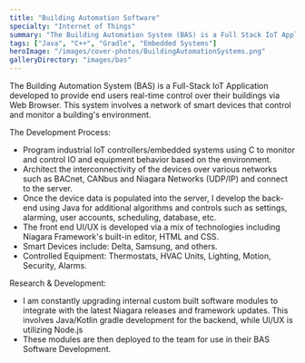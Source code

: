 ```yaml
---
title: "Building Automation Software"
specialty: "Internet of Things"
summary: "The Building Automation System (BAS) is a Full Stack IoT Application developed to provide end users real-time control over their buildings. This system involves a network of smart devices that control and monitor a building's environment."
tags: ["Java", "C++", "Gradle", "Embedded Systems"]
heroImage: "/images/cover-photos/BuildingAutomationSystems.png"
galleryDirectory: "images/bas"
---
```


The Building Automation System (BAS) is a Full-Stack IoT Application developed to provide end users real-time control over their buildings via Web Browser. This system involves a network of smart devices that control and monitor a building's environment.

The Development Process:
- Program industrial IoT controllers/embedded systems using C to monitor and control IO and equipment behavior based on the environment.
- Architect the interconnectivity of the devices over various networks such as BACnet, CANbus and Niagara Networks (UDP/IP) and connect to the server.
- Once the device data is populated into the server, I develop the back-end using Java for additional algorithms and controls such as settings, alarming, user accounts, scheduling, database, etc.
- The front end UI/UX is developed via a mix of technologies including Niagara Framework's built-in editor, HTML and CSS.
- Smart Devices include: Delta, Samsung, and others.
- Controlled Equipment: Thermostats, HVAC Units, Lighting, Motion, Security, Alarms.

Research & Development:
- I am constantly upgrading internal custom built software modules to integrate with the latest Niagara releases and framework updates. This involves Java/Kotlin gradle development for the backend, while  UI/UX is utilizing Node.js
- These modules are then deployed to the team for use in their BAS Software Development.